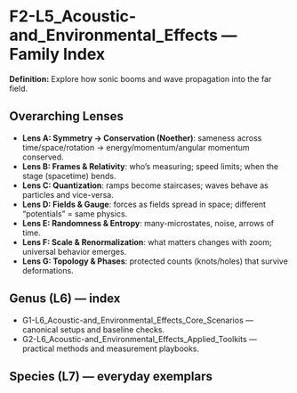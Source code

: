 # F2-L5_Acoustic-and_Environmental_Effects — Family Index
**Definition:** Explore how sonic booms and wave propagation into the far field.

## Overarching Lenses

- **Lens A: Symmetry -> Conservation (Noether)**: sameness across time/space/rotation → energy/momentum/angular momentum conserved.
- **Lens B: Frames & Relativity**: who’s measuring; speed limits; when the stage (spacetime) bends.
- **Lens C: Quantization**: ramps become staircases; waves behave as particles and vice-versa.
- **Lens D: Fields & Gauge**: forces as fields spread in space; different “potentials” = same physics.
- **Lens E: Randomness & Entropy**: many-microstates, noise, arrows of time.
- **Lens F: Scale & Renormalization**: what matters changes with zoom; universal behavior emerges.
- **Lens G: Topology & Phases**: protected counts (knots/holes) that survive deformations.

## Genus (L6) — index
- G1-L6_Acoustic-and_Environmental_Effects_Core_Scenarios — canonical setups and baseline checks.
- G2-L6_Acoustic-and_Environmental_Effects_Applied_Toolkits — practical methods and measurement playbooks.

## Species (L7) — everyday exemplars
